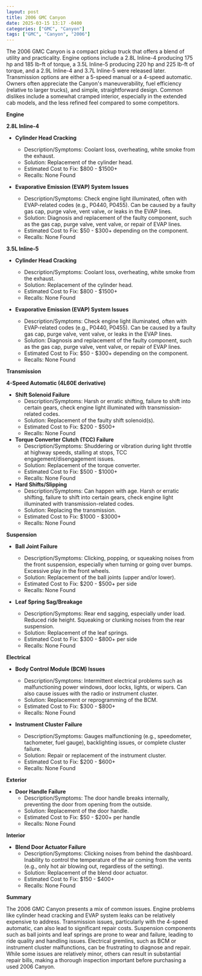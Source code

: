 ```yaml
---
layout: post
title: 2006 GMC Canyon
date: 2025-03-15 13:17 -0400
categories: ["GMC", "Canyon"]
tags: ["GMC", "Canyon", "2006"]
---
```

The 2006 GMC Canyon is a compact pickup truck that offers a blend of utility and practicality. Engine options include a 2.8L Inline-4 producing 175 hp and 185 lb-ft of torque, a 3.5L Inline-5 producing 220 hp and 225 lb-ft of torque, and a 2.9L Inline-4 and 3.7L Inline-5 were released later. Transmission options are either a 5-speed manual or a 4-speed automatic. Owners often appreciate the Canyon's maneuverability, fuel efficiency (relative to larger trucks), and simple, straightforward design. Common dislikes include a somewhat cramped interior, especially in the extended cab models, and the less refined feel compared to some competitors.

**Engine**

**2.8L Inline-4**

*   **Cylinder Head Cracking**
    *   Description/Symptoms: Coolant loss, overheating, white smoke from the exhaust.
    *   Solution: Replacement of the cylinder head.
    *   Estimated Cost to Fix: $800 - $1500+
    *   Recalls: None Found

*   **Evaporative Emission (EVAP) System Issues**
    *   Description/Symptoms: Check engine light illuminated, often with EVAP-related codes (e.g., P0440, P0455). Can be caused by a faulty gas cap, purge valve, vent valve, or leaks in the EVAP lines.
    *   Solution: Diagnosis and replacement of the faulty component, such as the gas cap, purge valve, vent valve, or repair of EVAP lines.
    *   Estimated Cost to Fix: $50 - $300+ depending on the component.
    *   Recalls: None Found

**3.5L Inline-5**

*   **Cylinder Head Cracking**
    *   Description/Symptoms: Coolant loss, overheating, white smoke from the exhaust.
    *   Solution: Replacement of the cylinder head.
    *   Estimated Cost to Fix: $800 - $1500+
    *   Recalls: None Found

*   **Evaporative Emission (EVAP) System Issues**
    *   Description/Symptoms: Check engine light illuminated, often with EVAP-related codes (e.g., P0440, P0455). Can be caused by a faulty gas cap, purge valve, vent valve, or leaks in the EVAP lines.
    *   Solution: Diagnosis and replacement of the faulty component, such as the gas cap, purge valve, vent valve, or repair of EVAP lines.
    *   Estimated Cost to Fix: $50 - $300+ depending on the component.
    *   Recalls: None Found

**Transmission**

**4-Speed Automatic (4L60E derivative)**

*   **Shift Solenoid Failure**
    *   Description/Symptoms: Harsh or erratic shifting, failure to shift into certain gears, check engine light illuminated with transmission-related codes.
    *   Solution: Replacement of the faulty shift solenoid(s).
    *   Estimated Cost to Fix: $200 - $500+
    *   Recalls: None Found
*   **Torque Converter Clutch (TCC) Failure**
    *   Description/Symptoms: Shuddering or vibration during light throttle at highway speeds, stalling at stops, TCC engagement/disengagement issues.
    *   Solution: Replacement of the torque converter.
    *   Estimated Cost to Fix: $500 - $1000+
    *   Recalls: None Found
*   **Hard Shifts/Slipping**
    *   Description/Symptoms: Can happen with age. Harsh or erratic shifting, failure to shift into certain gears, check engine light illuminated with transmission-related codes.
    *   Solution: Replacing the transmission.
    *   Estimated Cost to Fix: $1000 - $3000+
    *   Recalls: None Found

**Suspension**

*   **Ball Joint Failure**
    *   Description/Symptoms: Clicking, popping, or squeaking noises from the front suspension, especially when turning or going over bumps. Excessive play in the front wheels.
    *   Solution: Replacement of the ball joints (upper and/or lower).
    *   Estimated Cost to Fix: $200 - $500+ per side
    *   Recalls: None Found

*   **Leaf Spring Sag/Breakage**
    *   Description/Symptoms: Rear end sagging, especially under load. Reduced ride height. Squeaking or clunking noises from the rear suspension.
    *   Solution: Replacement of the leaf springs.
    *   Estimated Cost to Fix: $300 - $800+ per side
    *   Recalls: None Found

**Electrical**

*   **Body Control Module (BCM) Issues**
    *   Description/Symptoms: Intermittent electrical problems such as malfunctioning power windows, door locks, lights, or wipers. Can also cause issues with the radio or instrument cluster.
    *   Solution: Replacement or reprogramming of the BCM.
    *   Estimated Cost to Fix: $300 - $800+
    *   Recalls: None Found

*   **Instrument Cluster Failure**
    *   Description/Symptoms: Gauges malfunctioning (e.g., speedometer, tachometer, fuel gauge), backlighting issues, or complete cluster failure.
    *   Solution: Repair or replacement of the instrument cluster.
    *   Estimated Cost to Fix: $200 - $600+
    *   Recalls: None Found

**Exterior**

*   **Door Handle Failure**
    *   Description/Symptoms: The door handle breaks internally, preventing the door from opening from the outside.
    *   Solution: Replacement of the door handle.
    *   Estimated Cost to Fix: $50 - $200+ per handle
    *   Recalls: None Found

**Interior**

*   **Blend Door Actuator Failure**
    *   Description/Symptoms: Clicking noises from behind the dashboard. Inability to control the temperature of the air coming from the vents (e.g., only hot air blowing out, regardless of the setting).
    *   Solution: Replacement of the blend door actuator.
    *   Estimated Cost to Fix: $150 - $400+
    *   Recalls: None Found

**Summary**

The 2006 GMC Canyon presents a mix of common issues. Engine problems like cylinder head cracking and EVAP system leaks can be relatively expensive to address. Transmission issues, particularly with the 4-speed automatic, can also lead to significant repair costs. Suspension components such as ball joints and leaf springs are prone to wear and failure, leading to ride quality and handling issues. Electrical gremlins, such as BCM or instrument cluster malfunctions, can be frustrating to diagnose and repair. While some issues are relatively minor, others can result in substantial repair bills, making a thorough inspection important before purchasing a used 2006 Canyon.

